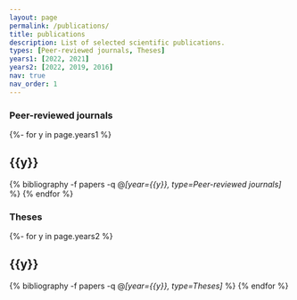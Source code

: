 ```yaml
---
layout: page
permalink: /publications/
title: publications
description: List of selected scientific publications.
types: [Peer-reviewed journals, Theses]
years1: [2022, 2021]
years2: [2022, 2019, 2016]
nav: true
nav_order: 1
---
```

<!-- _pages/publications.md -->
<div class="publications">


<h3 class="type" align="left">Peer-reviewed journals</h3>

  {%- for y in page.years1 %}
    <h2 class="year">{{y}}</h2>
    {% bibliography -f papers -q @*[year={{y}}, type=Peer-reviewed journals]* %}
  {% endfor %}

<h3 class="type" align="left">Theses</h3>

  {%- for y in page.years2 %}
    <h2 class="year">{{y}}</h2>
    {% bibliography -f papers -q @*[year={{y}}, type=Theses]* %}
  {% endfor %}

</div>
